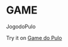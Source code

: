 # GAME
 JogodoPulo
 
 Try it on <a href = "https://ivanpereiracp.github.io/GAMEPULO/" target="_BLANK">Game do Pulo</a>
